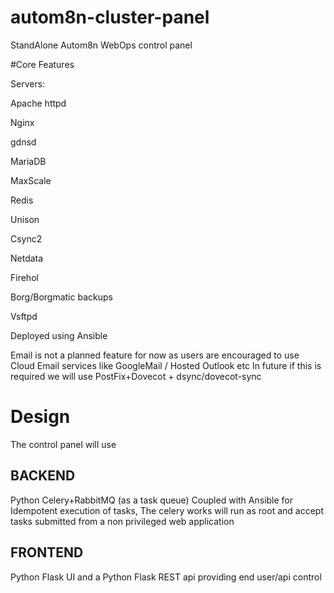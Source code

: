 # autom8n-cluster-panel
StandAlone Autom8n WebOps control panel

#Core Features

Servers: 

Apache httpd

Nginx 

gdnsd

MariaDB

MaxScale

Redis

Unison

Csync2

Netdata

Firehol

Borg/Borgmatic backups

Vsftpd

Deployed using Ansible 

Email is not a planned feature for now as users are encouraged to use Cloud Email services like GoogleMail / Hosted Outlook etc
In future if this is required we will use PostFix+Dovecot + dsync/dovecot-sync 

# Design


The control panel will use 

BACKEND
------------
Python Celery+RabbitMQ (as a task queue) Coupled with Ansible for Idempotent execution of tasks, The celery works will run as root and accept tasks submitted from a non privileged web application

FRONTEND
------------
Python Flask UI and a Python Flask REST api providing end user/api control 



